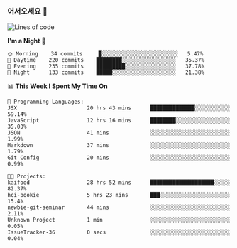 ### 어서오세요 👋

<!--START_SECTION:waka-->
![Lines of code](https://img.shields.io/badge/From%20Hello%20World%20I%27ve%20Written-413348%20lines%20of%20code-blue)

**I'm a Night 🦉** 

```text
🌞 Morning    34 commits     █░░░░░░░░░░░░░░░░░░░░░░░░   5.47% 
🌆 Daytime    220 commits    ████████░░░░░░░░░░░░░░░░░   35.37% 
🌃 Evening    235 commits    █████████░░░░░░░░░░░░░░░░   37.78% 
🌙 Night      133 commits    █████░░░░░░░░░░░░░░░░░░░░   21.38%

```


📊 **This Week I Spent My Time On** 

```text
💬 Programming Languages: 
JSX                      20 hrs 43 mins      ██████████████░░░░░░░░░░░   59.14% 
JavaScript               12 hrs 16 mins      ████████░░░░░░░░░░░░░░░░░   35.03% 
JSON                     41 mins             ░░░░░░░░░░░░░░░░░░░░░░░░░   1.99% 
Markdown                 37 mins             ░░░░░░░░░░░░░░░░░░░░░░░░░   1.79% 
Git Config               20 mins             ░░░░░░░░░░░░░░░░░░░░░░░░░   0.99%

🐱‍💻 Projects: 
kaifood                  28 hrs 52 mins      ████████████████████░░░░░   82.37% 
hci-bookie               5 hrs 23 mins       ███░░░░░░░░░░░░░░░░░░░░░░   15.4% 
newbie-git-seminar       44 mins             ░░░░░░░░░░░░░░░░░░░░░░░░░   2.11% 
Unknown Project          1 min               ░░░░░░░░░░░░░░░░░░░░░░░░░   0.05% 
IssueTracker-36          0 secs              ░░░░░░░░░░░░░░░░░░░░░░░░░   0.04%

```


<!--END_SECTION:waka-->
